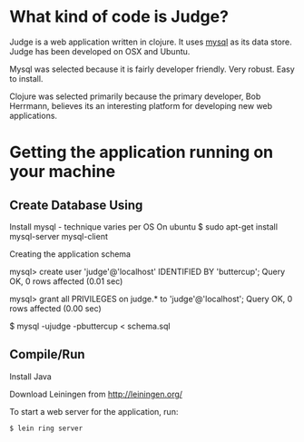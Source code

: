 
# What kind of code is Judge?

Judge is a web application written in clojure.   It uses [mysql](http://mysql.com) as its data store.  Judge has
been developed on OSX and Ubuntu.

Mysql was selected because it is fairly developer friendly.   Very robust.  Easy to install.

Clojure was selected primarily because the primary developer, Bob Herrmann, believes its an interesting platform
for developing new web applications.

# Getting the application running on your machine

## Create Database Using

Install mysql  - technique varies per OS
On ubuntu
   $  sudo apt-get install mysql-server mysql-client

Creating the application schema

   mysql> create user 'judge'@'localhost' IDENTIFIED BY 'buttercup';
   Query OK, 0 rows affected (0.01 sec)

   mysql> grant all PRIVILEGES on judge.* to 'judge'@'localhost';
   Query OK, 0 rows affected (0.00 sec)


   $  mysql -ujudge -pbuttercup < schema.sql

## Compile/Run

Install Java

Download Leiningen from http://leiningen.org/

To start a web server for the application, run:

    $ lein ring server

